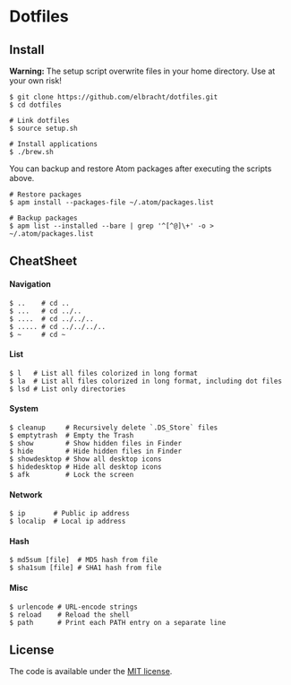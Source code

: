 # Dotfiles

## Install

**Warning:** The setup script overwrite files in your home directory. Use at your own risk!

```
$ git clone https://github.com/elbracht/dotfiles.git
$ cd dotfiles

# Link dotfiles
$ source setup.sh

# Install applications
$ ./brew.sh
```

You can backup and restore Atom packages after executing the scripts above.

```
# Restore packages
$ apm install --packages-file ~/.atom/packages.list

# Backup packages
$ apm list --installed --bare | grep '^[^@]\+' -o > ~/.atom/packages.list
```

## CheatSheet

#### Navigation

```
$ ..    # cd ..
$ ...   # cd ../..
$ ....  # cd ../../..
$ ..... # cd ../../../..
$ ~     # cd ~
```

#### List

```
$ l   # List all files colorized in long format
$ la  # List all files colorized in long format, including dot files
$ lsd # List only directories
```

#### System

```
$ cleanup     # Recursively delete `.DS_Store` files
$ emptytrash  # Empty the Trash
$ show        # Show hidden files in Finder
$ hide        # Hide hidden files in Finder
$ showdesktop # Show all desktop icons
$ hidedesktop # Hide all desktop icons
$ afk         # Lock the screen
```

#### Network

```
$ ip       # Public ip address
$ localip  # Local ip address
```

#### Hash

```
$ md5sum [file]  # MD5 hash from file
$ sha1sum [file] # SHA1 hash from file
```

#### Misc

```
$ urlencode # URL-encode strings
$ reload    # Reload the shell
$ path      # Print each PATH entry on a separate line
```

## License

The code is available under the [MIT license](LICENSE).
